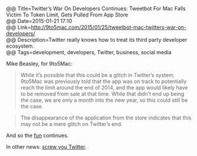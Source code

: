 @@ Title=Twitter’s War On Developers Continues: Tweetbot For Mac Falls Victim To Token Limit, Gets Pulled From App Store  
@@ Date=2015-01-21 17:10  
@@ Link=http://9to5mac.com/2015/01/25/tweetbot-mac-twitters-war-on-developers/  
@@ Description=Twitter really knows how to treat its third party developer ecosystem.  
@@ Tags=development, developers, Twitter, business, social media  

Mike Beasley, for 9to5Mac: 
>While it’s possible that this could be a glitch in Twitter’s system, 9to5Mac was previously told that the app was on track to potentially reach the limit around the end of 2014, and the app would likely have to be removed from sale at that time. While that didn’t end up being the case, we are only a month into the new year, so this could still be the case.

>The disappearance of the application from the store indicates that this may not be a mere glitch on Twitter’s end.

And so the [fun](http://www.imore.com/why-twitters-new-token-limits-causes-tapbots-remove-twitter-mac-alpha-download-link) continues. 

In other news: [screw you Twitter](https://blog.twitter.com/2010/evolving-ecosystem).
